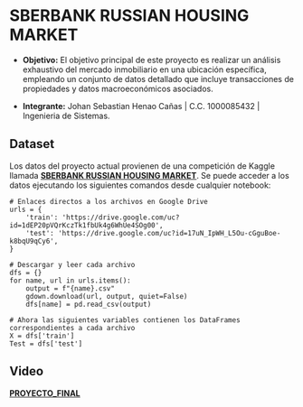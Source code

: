 # SBERBANK RUSSIAN HOUSING MARKET
+ **Objetivo:** El objetivo principal de este proyecto es realizar un análisis exhaustivo del mercado inmobiliario en una ubicación específica, empleando un conjunto de datos detallado que incluye transacciones de propiedades y datos macroeconómicos asociados. 

+ **Integrante:** Johan Sebastian Henao Cañas | C.C. 1000085432 | Ingenieria de Sistemas.

## Dataset
Los datos del proyecto actual provienen de una competición de Kaggle llamada [**SBERBANK RUSSIAN HOUSING MARKET**]((https://www.kaggle.com/competitions/sberbank-russian-housing-market/data)). Se puede acceder a los datos ejecutando los siguientes comandos desde cualquier notebook:
```
# Enlaces directos a los archivos en Google Drive
urls = {
    'train': 'https://drive.google.com/uc?id=1dEP20pVQrKczTk1fbUk4g6WhUe4SOg00',
    'test': 'https://drive.google.com/uc?id=17uN_IpWH_L5Ou-cGguBoe-k8bqU9qCy6',
}

# Descargar y leer cada archivo
dfs = {}
for name, url in urls.items():
    output = f"{name}.csv"
    gdown.download(url, output, quiet=False)
    dfs[name] = pd.read_csv(output)

# Ahora las siguientes variables contienen los DataFrames correspondientes a cada archivo
X = dfs['train']
Test = dfs['test']
```

## Video
[**PROYECTO_FINAL**]([https://youtu.be/CE2UpbJZuEg])

